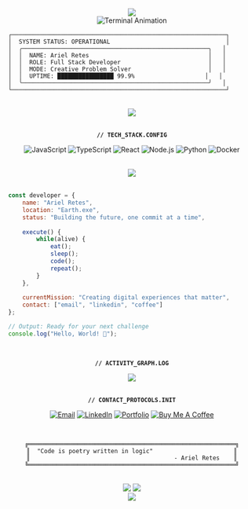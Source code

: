 # 

<div align="center">
  <img src="https://capsule-render.vercel.app/api?type=cylinder&color=0:000000,50:0a0a0a,100:1a1a1a&height=120&section=header&text=ARIEL%20RETES&fontSize=28&fontColor=00ff41&animation=fadeIn&fontAlign=50&desc=Developer%20%7C%20Engineer%20%7C%20Creator&descSize=12&descAlignY=75" />
</div>

<div align="center">
  <img src="https://readme-typing-svg.herokuapp.com?font=JetBrains+Mono&size=16&duration=4000&pause=1000&color=00FF41&center=true&vCenter=true&width=500&lines=~%24+initializing_system...;~%24+loading_profile.exe;~%24+welcome_to_the_matrix;~%24+status%3A+online_and_coding;~%24+ready_for_new_challenges" alt="Terminal Animation" />
</div>

```
┌─────────────────────────────────────────────────────────────┐
│  SYSTEM STATUS: OPERATIONAL                                 │
│  ╭─────────────────────────────────────────────────────╮   │
│  │  NAME: Ariel Retes                                  │   │
│  │  ROLE: Full Stack Developer                         │   │
│  │  MODE: Creative Problem Solver                      │   │
│  │  UPTIME: ████████████████ 99.9%                    │   │
│  ╰─────────────────────────────────────────────────────╯   │
└─────────────────────────────────────────────────────────────┘
```

<br>

<div align="center">
  <img src="https://github-readme-stats.vercel.app/api?username=Yheng&show_icons=true&theme=chartreuse-dark&bg_color=000000&title_color=00ff41&icon_color=00ff41&text_color=ffffff&border_color=00ff41&hide_border=false&border_radius=0"/>
</div>

<br>

<div align="center">

**`// TECH_STACK.CONFIG`**

![JavaScript](https://img.shields.io/badge/JavaScript-000000?style=flat-square&logo=javascript&logoColor=00ff41)
![TypeScript](https://img.shields.io/badge/TypeScript-000000?style=flat-square&logo=typescript&logoColor=00ff41)
![React](https://img.shields.io/badge/React-000000?style=flat-square&logo=react&logoColor=00ff41)
![Node.js](https://img.shields.io/badge/Node.js-000000?style=flat-square&logo=node.js&logoColor=00ff41)
![Python](https://img.shields.io/badge/Python-000000?style=flat-square&logo=python&logoColor=00ff41)
![Docker](https://img.shields.io/badge/Docker-000000?style=flat-square&logo=docker&logoColor=00ff41)

</div>

<br>

<div align="center">
  <img src="https://github-readme-streak-stats.herokuapp.com/?user=Yheng&theme=chartreuse-dark&background=000000&ring=00ff41&fire=00ff41&currStreakLabel=00ff41&sideNums=ffffff&currStreakNum=ffffff&dates=ffffff&sideLabels=ffffff&border=00ff41&stroke=00ff41&hide_border=false" />
</div>

<br>

```javascript
const developer = {
    name: "Ariel Retes",
    location: "Earth.exe",
    status: "Building the future, one commit at a time",
    
    execute() {
        while(alive) {
            eat();
            sleep();
            code();
            repeat();
        }
    },
    
    currentMission: "Creating digital experiences that matter",
    contact: ["email", "linkedin", "coffee"]
};

// Output: Ready for your next challenge
console.log("Hello, World! 👋");
```

<br>

<div align="center">

**`// ACTIVITY_GRAPH.LOG`**

<img src="https://github-readme-activity-graph.vercel.app/graph?username=Yheng&theme=chartreuse-dark&bg_color=000000&color=00ff41&line=00ff41&point=ffffff&area_color=00ff41&area=true&hide_border=false&custom_title=Code%20Activity%20Matrix" />

</div>

<br>

<div align="center">

**`// CONTACT_PROTOCOLS.INIT`**

[![Email](https://img.shields.io/badge/Email-000000?style=for-the-badge&logo=gmail&logoColor=00ff41&labelColor=000000)](mailto:your-email@example.com)
[![LinkedIn](https://img.shields.io/badge/LinkedIn-000000?style=for-the-badge&logo=linkedin&logoColor=00ff41&labelColor=000000)](https://linkedin.com/in/your-profile)
[![Portfolio](https://img.shields.io/badge/Portfolio-000000?style=for-the-badge&logo=firefox&logoColor=00ff41&labelColor=000000)](https://your-portfolio.com)
[![Buy Me A Coffee](https://img.shields.io/badge/Buy_Me_A_Coffee-000000?style=for-the-badge&logo=buy-me-a-coffee&logoColor=00ff41&labelColor=000000)](https://buymeacoffee.com/arielretes)

</div>

<br>

<div align="center">

```
╔═══════════════════════════════════════════════════════════╗
║  "Code is poetry written in logic"                       ║
║                                         - Ariel Retes    ║
╚═══════════════════════════════════════════════════════════╝
```

</div>

<br>

<div align="center">
  <img src="https://komarev.com/ghpvc/?username=Yheng&color=00ff41&style=flat-square&label=VISITORS"/>
  <img src="https://img.shields.io/github/followers/Yheng?color=00ff41&style=flat-square&label=FOLLOWERS&labelColor=000000&logo=github&logoColor=00ff41"/>
</div>

<div align="center">
  <img src="https://capsule-render.vercel.app/api?type=cylinder&color=0:1a1a1a,50:0a0a0a,100:000000&height=80&section=footer&reversal=true&fontColor=00ff41&fontSize=12&text=END_OF_TRANSMISSION&animation=fadeIn" />
</div>
